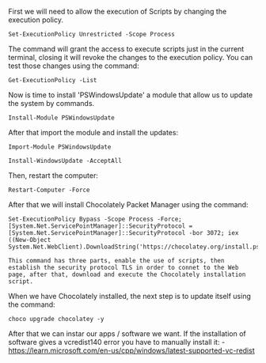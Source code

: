 First we will need to allow the execution of Scripts by changing the execution policy.

```powershell-session
Set-ExecutionPolicy Unrestricted -Scope Process
```

The command will grant the access to execute scripts just in the current terminal, closing it will revoke the changes to the execution policy. You can test those changes using the command:

```powershell-session
Get-ExecutionPolicy -List
```

Now is time to install 'PSWindowsUpdate' a module that allow us to update the system by commands.

```powershell-session
Install-Module PSWindowsUpdate 
```

After that import the module and install the updates:

```powershell-session
Import-Module PSWindowsUpdate 
```

```powershell-session
Install-WindowsUpdate -AcceptAll
```

Then, restart the computer:

```powershell-session
Restart-Computer -Force
```

After that we will install Chocolately Packet Manager using the command:

```powershell-session
Set-ExecutionPolicy Bypass -Scope Process -Force; [System.Net.ServicePointManager]::SecurityProtocol = [System.Net.ServicePointManager]::SecurityProtocol -bor 3072; iex ((New-Object System.Net.WebClient).DownloadString('https://chocolatey.org/install.ps1'))
```

	This command has three parts, enable the use of scripts, then establish the security protocol TLS in order to connet to the Web page, after that, download and execute the Chocolately installation script.

When we have Chocolately installed, the next step is to update itself using the command:

```powershell-session
choco upgrade chocolatey -y 
```

After that we can instar our apps / software we want.
	If the installation of software gives a vcredist140 error you have to manually install it:
	- https://learn.microsoft.com/en-us/cpp/windows/latest-supported-vc-redist
	